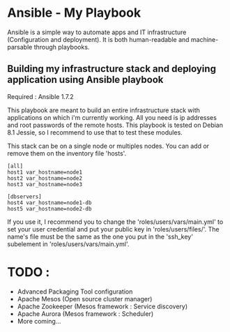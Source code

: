 # Ansible - My Playbook

Ansible is a simple way to automate apps and IT infrastructure
(Configuration and deployment). It is both human-readable and
machine-parsable through playbooks.

## Building my infrastructure stack and deploying application using Ansible playbook

Required : Ansible 1.7.2

This playbook are meant to build an entire infrastructure stack with
applications on which i'm currently working. All you need is ip addresses and root
passwords of the remote hosts. This playbook is tested on Debian 8.1 Jessie,
so I recommend to use that to test these modules.

This stack can be on a single node or multiples nodes. You can add
or remove them on the inventory file 'hosts'.

    [all]
    host1 var_hostname=node1
    host2 var_hostname=node2
    host3 var_hostname=node3
    
    [dbservers]
    host4 var_hostname=node1-db
    host5 var_hostname=node2-db

If you use it, I recommend you to change the
'roles/users/vars/main.yml' to set your user credential and put your
public key in 'roles/users/files/'. The name's file must be the
same as the one you put in the 'ssh\_key' subelement in 'roles/users/vars/main.yml'.

# TODO :<a id="sec-2" name="sec-2"></a>

-   Advanced Packaging Tool configuration
-   Apache Mesos (Open source cluster manager)
-   Apache Zookeeper  (Mesos framework : Service discovery)
-   Apache Aurora (Mesos framework : Scheduler)
-   More coming...